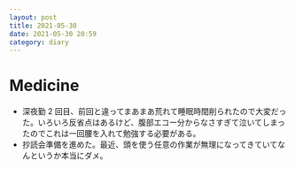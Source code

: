 ```yaml
---
layout: post
title: 2021-05-30
date: 2021-05-30 20:59
category: diary
---
```


# Medicine
- 深夜勤 2 回目、前回と違ってまあまあ荒れて睡眠時間削られたので大変だった。いろいろ反省点はあるけど、腹部エコー分からなさすぎて泣いてしまったのでこれは一回腰を入れて勉強する必要がある。
- 抄読会準備を進めた。最近、頭を使う任意の作業が無理になってきていてなんというか本当にダメ。